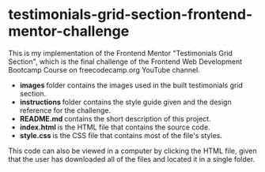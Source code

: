 # testimonials-grid-section-frontend-mentor-challenge
This is my implementation of the Frontend Mentor "Testimonials Grid Section", which is the final challenge of the Frontend Web Development Bootcamp Course on freecodecamp.org YouTube channel.

* <b> images </b> folder contains the images used in the built testimonials grid section.
* <b> instructions </b> folder contains the style guide given and the design reference for the challenge.
* <b> README.md </b> contains the short description of this project.
* <b> index.html </b> is the HTML file that contains the source code.
* <b> style.css </b> is the CSS file that contains most of the file's styles.

This code can also be viewed in a computer by clicking the HTML file, given that the user has downloaded all of the files and located it in a single folder.
